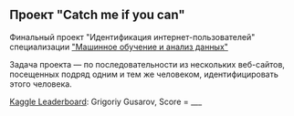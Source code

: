 ## Проект "Catch me if you can"
Финальный проект  "Идентификация интернет-пользователей" специализации  ["Машинное обучение и анализ данных"](https://www.coursera.org/specializations/machine-learning-data-analysis)


Задача проекта — по последовательности из нескольких веб-сайтов, посещенных подряд одним и тем же человеком, идентифицировать этого человека. 

[Kaggle Leaderboard](https://www.kaggle.com/c/catch-me-if-you-can-intruder-detection-through-webpage-session-tracking2/leaderboard): Grigoriy Gusarov, Score = ___
